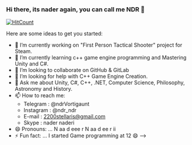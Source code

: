### Hi there, its nader again, you can call me NDR 👋

[![HitCount](http://hits.dwyl.com/nader-naderi/nader-naderi.svg)](http://hits.dwyl.com/nader-naderi/nader-naderi)

Here are some ideas to get you started:

- 🔭 I’m currently working on "First Person Tactical Shooter" project for Steam.
- 🌱 I’m currently learning c++ game engine programming and Mastering Unity and C#.
- 👯 I’m looking to collaborate on GitHub & GitLab
- 🤔 I’m looking for help with C++ Game Engine Creation.
- 💬 Ask me about Unity, C#, C++, .NET, Computer Science, Philosophy, Astronomy and History.
- 📫 How to reach me: 
    - Telegram  : @ndrVortigaunt
    - Instagram : @ndr_ndr
    - E-mail    : 2200stellaris@gmail.com 
    - Skype     : nader naderi
- 😄 Pronouns: ... N aa d eee r N aa d ee r ii
- ⚡ Fun fact: ... I started Game programming at 12 😄
-->

